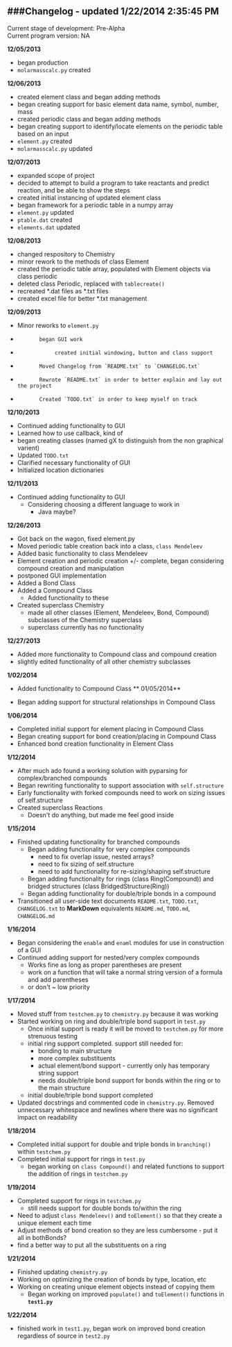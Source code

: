 ###Changelog - updated 1/22/2014 2:35:45 PM  
---
Current stage of development: Pre-Alpha  
Current program version: NA

**12/05/2013** 

- began production
- `molarmasscalc.py` created
          
**12/06/2013** 

- created element class and began adding methods
- began creating support for basic element data name, symbol, number, mass
- created periodic class and began adding methods
- began creating support to identify/locate elements on the periodic table based on an input
- `element.py` created
- `molarmasscalc.py` updated
          
**12/07/2013**

- expanded scope of project
- decided to attempt to build a program to take reactants and predict reaction, and be able to show the steps
- created initial instancing of updated element class
- began framework for a periodic table in a numpy array
- `element.py` updated
- `ptable.dat` created
- `elements.dat` updated

**12/08/2013**

- changed respository to Chemistry
- minor rework to the methods of class Element
- created the periodic table array, populated with Element objects via class periodic
- deleted class Periodic, replaced with `tablecreate()`
- recreated *.dat files as *.txt files
- created excel file for better *.txt management
           
**12/09/2013** 

- Minor reworks to `element.py`
-            began GUI work
-                 created initial windowing, button and class support
-            Moved Changelog from `README.txt` to `CHANGELOG.txt`
-            Rewrote `README.txt` in order to better explain and lay out the project
-            Created `TODO.txt` in order to keep myself on track

**12/10/2013**

- Continued adding functionality to GUI
- Learned how to use callback, kind of
- began creating classes (named gX to distinguish from the non graphical varient)
- Updated `TODO.txt`
- Clarified necessary functionality of GUI
- Initialized location dictionaries

**12/11/2013** 

- Continued adding functionality to GUI
	- Considering choosing a different language to work in
		- Java maybe?

**12/26/2013**

- Got back on the wagon, fixed element.py
- Moved periodic table creation back into a class, `class Mendeleev`
- Added basic functionality to class Mendeleev
- Element creation and periodic creation +/- complete, began considering compound creation and manipulation 
- postponed GUI implementation
- Added a Bond Class
- Added a Compound Class
	- Added functionality to these
- Created superclass Chemistry
	- made all other classes (Element, Mendeleev, Bond, Compound) subclasses of the Chemistry superclass
	- superclass currently has no functionality

**12/27/2013**

- Added more functionality to Compound class and compound creation
- slightly edited functionality of all other chemistry subclasses
           
**1/02/2014** 

- Added functionality to Compound Class
**
01/05/2014**   

- Began adding support for structural relationships in Compound Class

**1/06/2014** 

- Completed initial support for element placing in Compound Class
- Began creating support for bond creation/placing in Compound Class
- Enhanced bond creation functionality in Element Class
                
**1/12/2014** 

- After much ado found a working solution with pyparsing for complex/branched compounds
- Began rewriting functionality to support association with `self.structure`
- Early functionality with forked compounds need to work on sizing issues of self.structure
- Created superclass Reactions
	- Doesn't do anything, but made me feel good inside

**1/15/2014** 

- Finished updating functionality for branched compounds
	- Began adding functionality for very complex compounds 
		-  need to fix overlap issue, nested arrays?
		-  need to fix sizing of self.structure
		-  need to add functionality for re-sizing/shaping self.structure
	- Began adding functionality for rings (class Ring(Compound)) and bridged structures (class BridgedStructure(Ring))
	- Began adding functionality for double/triple bonds in a compound
- Transitioned all user-side text documents `README.txt`, `TODO.txt`, `CHANGELOG.txt` to **MarkDown** equivalents `README.md`, `TODO.md`, `CHANGELOG.md`
                  
**1/16/2014**

-  Began considering the `enable` and `enaml` modules for use in construction of a GUI
-  Continued adding support for nested/very complex compounds
	- Works fine as long as proper parentheses are present
	- work on a function that will take a normal string version of a formula and add parentheses
	- or don't ~ low priority  

**1/17/2014**

- Moved stuff from `testchem.py` to `chemistry.py` because it was working
- Started working on ring and double/triple bond support in `test.py`
	- Once initial support is ready it will be moved to `testchem.py` for more strenuous testing 
	- initial ring support completed.  support still needed for:
		- bonding to main structure
		- more complex substituents
		- actual element/bond support - currently only has temporary string support   
		- needs double/triple bond support for bonds within the ring or to the main structure 
	- initial double/triple bond support completed  
- Updated docstrings and commented code in `chemistry.py`.  Removed unnecessary whitespace and newlines where there was no significant impact on readability

**1/18/2014**

- Completed initial support for double and triple bonds in `branching()` within `testchem.py`
- Completed initial support for rings in `test.py`
	- began working on `class Compound()` and related functions to support the addition of rings in `testchem.py`

**1/19/2014**

- Completed support for rings in `testchem.py`
	- still needs support for double bonds to/within the ring 
- Need to adjust `class Mendeleev()` and `toElement()` so that they create a unique element each time
- Adjust methods of bond creation so they are less cumbersome - put it all in bothBonds?
- find a better way to put all the substituents on a ring

**1/21/2014**

- Finished updating `chemistry.py`
- Working on optimizing the creation of bonds by type, location, etc
- Working on creating unique element objects instead of copying them
	- Began working on improved `populate()` and `toElement()` functions in **`test1.py`**

**1/22/2014**

- finished work in `test1.py`, began work on improved bond creation regardless of source in `test2.py`